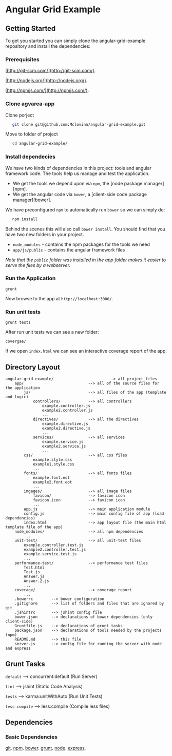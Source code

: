 # Angular Grid Example #

## Getting Started

To get you started you can simply clone the angular-grid-example repository and install the dependencies:

### Prerequisites

[http://git-scm.com/](http://git-scm.com/).

[http://nodejs.org/](http://nodejs.org/).

[http://npmjs.com/](http://npmjs.com/).


### Clone agvarea-app

Clone porject
```sh
   git clone git@github.com:Mclovinn/angular-grid-example.git
```

Move to folder of project
```sh
   cd angular-grid-example/
```
### Install dependecies


We have two kinds of dependencies in this project: tools and angular framework code.  The tools help
us manage and test the application.

* We get the tools we depend upon via `npm`, the [node package manager][npm].
* We get the angular code via `bower`, a [client-side code package manager][bower].

We have preconfigured `npm` to automatically run `bower` so we can simply do:

```sh
   npm install
```

Behind the scenes this will also call `bower install`.  You should find that you have two new
folders in your project.

* `node_modules` - contains the npm packages for the tools we need
* `app/js/public` - contains the angular framework files

*Note that the `public` folder was installed in the app folder makes
it easier to serve the files by a webserver.*

### Run the Application

```
grunt
```

Now browse to the app at `http://localhost:3000/`.

### Run unit tests

```
grunt tests
```

After run unit tests we can see a new folder:
```
covergae/
```

If we open `index.html` we can see an interactive coverage report of the app.

## Directory Layout

```
angular-grid-example/                        --> all project files
	app/                            --> all of the source files for the application
		js/                         --> all files of the app (template and logic)
			controllers/            --> all controllers
				example.controller.js
				example2.controller.js
                ...
			directives/             --> all the directives
				example.directive.js
				example2.directive.js
                ...
			services/               --> all services
				example.service.js
                example2.service.js
                ...
		css/                        --> all css files
			example.style.css    
			example1.style.css
            ...		
		fonts/                      --> all fonts files
			example.font.eot
            example2.font.eot
			...
		imgages/                    --> all image files
			favicon/                --> favicon icon
			favicon.icon 		    --> favicon icon
			...
		app.js                      --> main application module
		config.js                   --> main config file of app (load dependencies)
		index.html                  --> app layout file (the main html template file of the app)
	node_modules/                   --> all npm dependencies
		...
	unit-test/                      --> all unit-test files
		example.controller.test.js  
		example2.controller.test.js
        example.service.test.js  
		...
	performance-test/               --> performance test files
	    Test.html
	    Test.js
	    Answer.js
	    Answer.2.js
	    ...
	coverage/                       --> coverage report
	    ...
	.bowerrc        --> bower configuration
	.gitignore      --> list of folders and files that are ignored by git
	.jshintrc       --> jshint config file
	bower.json      --> declarations of bower dependencies (only client-side)
	Gruntfile.js    --> declarations of grunt tasks
	package.json    --> declarations of tools needed by the projects (npm)
	README.md       --> this file
	server.js       --> config file for running the server with node and express
```

## Grunt Tasks

`default`      --> concurrent:default (Run Server)

`lint`         --> jshint (Static Code Analysis)

`tests`        --> karma:unitWithAuto (Run Unit Tests)

`less-compile` --> less:compile (Compile less files)


## Dependencies

### Basic Dependencies

[git](http://git-scm.com/).
[npm](https://www.npmjs.org/).
[bower](http://bower.io/).
[grunt](http://gruntjs.com/).
[node](http://nodejs.org/).
[express](http://expressjs.com/).
